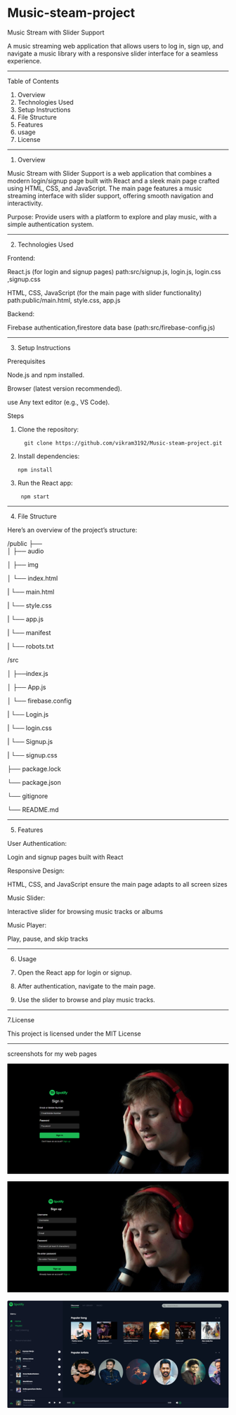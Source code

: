 # Music-steam-project


Music Stream with Slider Support

A music streaming web application that allows users to log in, sign up, and navigate a music library with a responsive slider interface for a seamless experience.


---

Table of Contents

1. Overview
2. Technologies Used
3. Setup Instructions
4. File Structure
5. Features
6. usage
7. License


---

1. Overview

Music Stream with Slider Support is a web application that combines a modern login/signup page built with React and a sleek main page crafted using HTML, CSS, and JavaScript.
The main page features a music streaming interface with slider support, offering smooth navigation and interactivity.

Purpose: Provide users with a platform to explore and play music, with a simple authentication system.





---

2. Technologies Used

Frontend:

React.js (for login and signup pages)  path:src/signup.js, login.js, login.css ,signup.css

HTML, CSS, JavaScript (for the main page with slider functionality) path:public/main.html, style.css, app.js


Backend:

Firebase authentication,firestore data base (path:src/firebase-config.js)



---

3. Setup Instructions

Prerequisites

Node.js and npm installed.

Browser (latest version recommended).

use Any text editor (e.g., VS Code).


Steps

1. Clone the repository:

         git clone https://github.com/vikram3192/Music-steam-project.git



2. Install dependencies:

       npm install


3. Run the React app:

        npm start




---

4. File Structure

Here’s an overview of the project’s structure:

/public
├──      
│   ├── audio

│   ├── img

│   └── index.html

|   └── main.html 

|   └── style.css

|   └── app.js

|   └── manifest

|   └── robots.txt


/src    

│   ├──index.js

│   ├── App.js

│   └── firebase.config

|   └──  Login.js

|   └──  login.css

|   └──  Signup.js

|   └──  signup.css

├── package.lock   

└── package.json

└── gitignore

└── README.md


---

5. Features

User Authentication:

Login and signup pages built with React


Responsive Design:

HTML, CSS, and JavaScript ensure the main page adapts to all screen sizes


Music Slider:

Interactive slider for browsing music tracks or albums


Music Player:

Play, pause, and skip tracks




---

6. Usage

1. Open the React app for login or signup.


2. After authentication, navigate to the main page.


3. Use the slider to browse and play music tracks.


---

7.License

  This project is licensed under the MIT License 






---

screenshots for my web pages

![image alt](https://github.com/vikram3192/Music-steam-project/blob/606ed4d1022c50e5499537875ee0c06bdc06dfba/Screenshot%202024-12-21%20062359.png)

![image alt](https://github.com/vikram3192/Music-steam-project/blob/4948c951822e1d3075669d37643c3fb7635353d7/Screenshot%202024-12-21%20062416.png)

![image alt](https://github.com/vikram3192/Music-steam-project/blob/2a12437c8bec7962171ce7f7c1bf741df3fa1735/Screenshot%202024-12-21%20062446.png)


